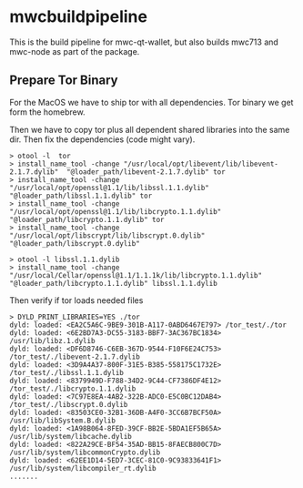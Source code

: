 # mwcbuildpipeline

This is the build pipeline for mwc-qt-wallet, but also builds mwc713 and mwc-node as part of the package.

## Prepare Tor Binary

For the MacOS we have to ship tor with all dependencies.
Tor binary we get form the homebrew.

Then we have to copy tor plus all dependent shared libraries into the same dir. Then fix the dependencies (code might vary).

```
> otool -l  tor
> install_name_tool -change "/usr/local/opt/libevent/lib/libevent-2.1.7.dylib"  "@loader_path/libevent-2.1.7.dylib" tor
> install_name_tool -change "/usr/local/opt/openssl@1.1/lib/libssl.1.1.dylib"  "@loader_path/libssl.1.1.dylib" tor
> install_name_tool -change "/usr/local/opt/openssl@1.1/lib/libcrypto.1.1.dylib"  "@loader_path/libcrypto.1.1.dylib" tor
> install_name_tool -change "/usr/local/opt/libscrypt/lib/libscrypt.0.dylib"  "@loader_path/libscrypt.0.dylib"

> otool -l libssl.1.1.dylib
> install_name_tool -change "/usr/local/Cellar/openssl@1.1/1.1.1k/lib/libcrypto.1.1.dylib"  "@loader_path/libcrypto.1.1.dylib" libssl.1.1.dylib
```

Then verify if tor loads needed files

```
> DYLD_PRINT_LIBRARIES=YES ./tor
dyld: loaded: <EA2C5A6C-9BE9-301B-A117-0ABD6467E797> /tor_test/./tor
dyld: loaded: <6E2BD7A3-DC55-3183-BBF7-3AC367BC1834> /usr/lib/libz.1.dylib
dyld: loaded: <DF6D8746-C6EB-367D-9544-F10F6E24C753> /tor_test/./libevent-2.1.7.dylib
dyld: loaded: <3D9A4A37-800F-31E5-B385-558175C1732E> /tor_test/./libssl.1.1.dylib
dyld: loaded: <8379949D-F788-34D2-9C44-CF7386DF4E12> /tor_test/./libcrypto.1.1.dylib
dyld: loaded: <7C97E8EA-4AB2-322B-ADC0-E5C0BC12DAB4> /tor_test/./libscrypt.0.dylib
dyld: loaded: <83503CE0-32B1-36DB-A4F0-3CC6B7BCF50A> /usr/lib/libSystem.B.dylib
dyld: loaded: <1A98B064-8FED-39CF-BB2E-5BDA1EF5B65A> /usr/lib/system/libcache.dylib
dyld: loaded: <822A29CE-BF54-35AD-BB15-8FAECB800C7D> /usr/lib/system/libcommonCrypto.dylib
dyld: loaded: <62EE1D14-5ED7-3CEC-81C0-9C93833641F1> /usr/lib/system/libcompiler_rt.dylib
.......
```